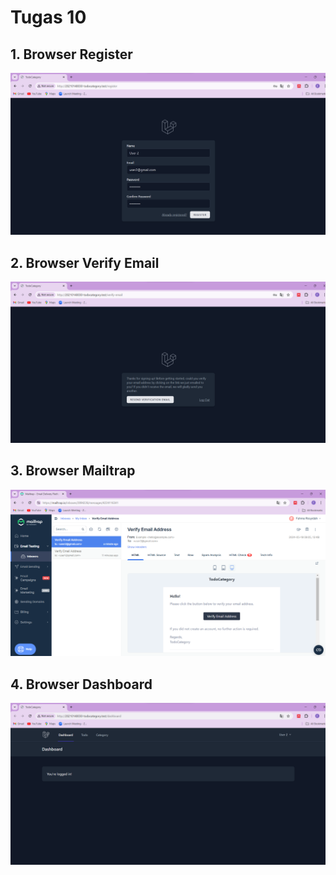 # Tugas 10

## 1. Browser Register

![Alt text](screenshot/tugas10/register.png)

## 2. Browser Verify Email

![Alt text](screenshot/tugas10/verify_email.png)

## 3. Browser Mailtrap

![Alt text](screenshot/tugas10/mailtrap.png)

## 4. Browser Dashboard

![Alt text](screenshot/tugas10/dashboard.png)
